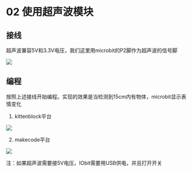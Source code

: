 # 02 使用超声波模块

## 接线  

超声波兼容5V和3.3V电压，我们这里用microbit的P2脚作为超声波的信号脚

![](https://s2.ax1x.com/2019/09/02/nC3HYQ.jpg) 

## 编程  

按照上述接线开始编程。实现的效果是当检测到15cm内有物体，microbit显示表情变化

1. kittenblock平台


![](https://s2.ax1x.com/2019/09/02/nCqpfx.jpg)

2. makecode平台  

![](https://s2.ax1x.com/2019/09/02/nCL326.jpg)

注：如果超声波需要接5V电压，IObit需要用USB供电，并且打开开关